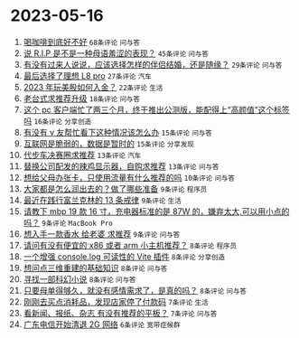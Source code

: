 # 2023-05-16

1. [喝咖啡到底好不好](https://www.v2ex.com/t/940287) `68条评论` `问与答`
1. [说 R.I.P 是不是一种母语羞涩的表现？](https://www.v2ex.com/t/940306) `45条评论` `问与答`
1. [有没有过来人说说，应该选择怎样的伴侣结婚，还是随缘？](https://www.v2ex.com/t/940286) `29条评论` `问与答`
1. [最后选择了理想 L8 pro](https://www.v2ex.com/t/940304) `27条评论` `汽车`
1. [2023 年玩美股如何入金？](https://www.v2ex.com/t/940292) `22条评论` `生活`
1. [老台式求推荐升级](https://www.v2ex.com/t/940298) `18条评论` `问与答`
1. [这个 pc 客户端忙了两三个月，终于推出公测版，能配得上“高颜值”这个标签吗](https://www.v2ex.com/t/940291) `16条评论` `分享创造`
1. [有没有 v 友帮忙看下这种情况该怎么办](https://www.v2ex.com/t/940316) `15条评论` `问与答`
1. [互联网是脆弱的，数据是暂时的](https://www.v2ex.com/t/940284) `15条评论` `分享发现`
1. [代步车决赛圈求推荐](https://www.v2ex.com/t/940318) `13条评论` `汽车`
1. [替换公司配发的辣鸡显示器，自购求推荐](https://www.v2ex.com/t/940308) `13条评论` `问与答`
1. [想给父母办张卡，只使用流量有什么推荐的吗](https://www.v2ex.com/t/940323) `10条评论` `问与答`
1. [大家都是怎么润出去的？做了哪些准备](https://www.v2ex.com/t/940333) `9条评论` `程序员`
1. [最近在践行富兰克林的 13 条戒律](https://www.v2ex.com/t/940319) `9条评论` `生活`
1. [请教下 mbp 19 款 16 寸，充电器标准的是 87W 的，嫌弃太大,可以用小点的吗？](https://www.v2ex.com/t/940315) `9条评论` `MacBook Pro`
1. [想入手一款香水 给老婆 求推荐](https://www.v2ex.com/t/940312) `9条评论` `问与答`
1. [请问有没有便宜的 x86 或者 arm 小主机推荐？](https://www.v2ex.com/t/940340) `8条评论` `程序员`
1. [一个增强 console.log 可读性的 Vite 插件](https://www.v2ex.com/t/940300) `8条评论` `分享创造`
1. [想问点三维重建的基础知识](https://www.v2ex.com/t/940299) `8条评论` `问与答`
1. [寻找一部科幻小说](https://www.v2ex.com/t/940293) `8条评论` `问与答`
1. [只要母单得够久，就没有感情需求了，是真的吗？](https://www.v2ex.com/t/940290) `8条评论` `问与答`
1. [刚刚去买点消耗品，发现店家停了付款码](https://www.v2ex.com/t/940314) `7条评论` `生活`
1. [看新闻、报纸、杂志 有没有推荐的平板？](https://www.v2ex.com/t/940289) `7条评论` `问与答`
1. [广东电信开始清退 2G 网络](https://www.v2ex.com/t/940335) `6条评论` `宽带症候群`
